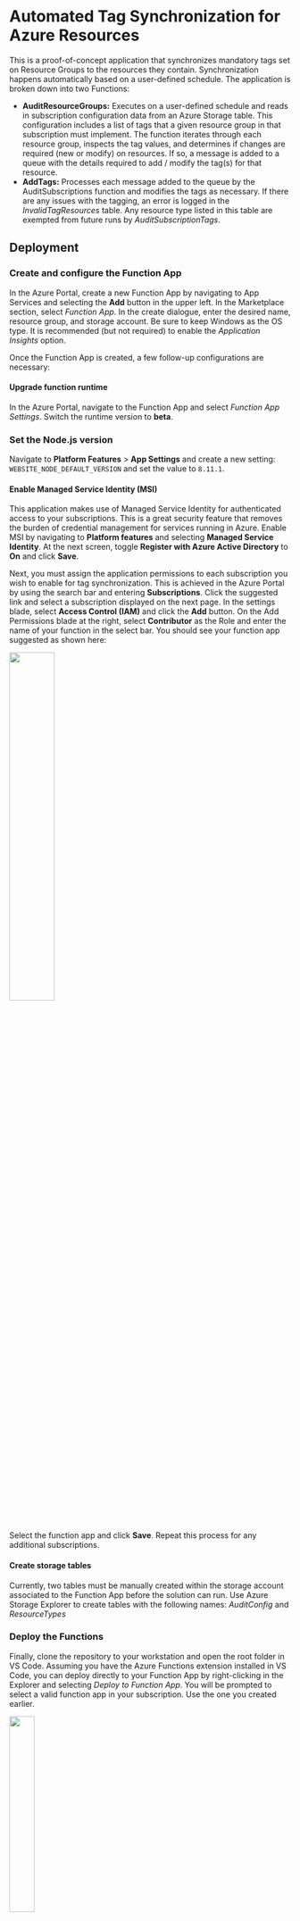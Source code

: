 # Automated Tag Synchronization for Azure Resources

This is a proof-of-concept application that synchronizes mandatory tags set on Resource Groups to the resources they contain. Synchronization happens automatically based on a user-defined schedule. The application is broken down into two Functions:

- **AuditResourceGroups:** Executes on a user-defined schedule and reads in subscription configuration data from an Azure Storage table. This configuration includes a list of tags that a given resource group in that subscription must implement. The function iterates through each resource group, inspects the tag values, and determines if changes are required (new or modify) on resources. If so, a message is added to a queue with the details required to add / modify the tag(s) for that resource.
- **AddTags:** Processes each message added to the queue by the AuditSubscriptions function and modifies the tags as necessary. If there are any issues with the tagging, an error is logged in the *InvalidTagResources* table. Any resource type listed in this table are exempted from future runs by *AuditSubscriptionTags*.

## Deployment


### Create and configure the Function App

In the Azure Portal, create a new Function App by navigating to App Services and selecting the **Add** button in the upper left. In the Marketplace section, select *Function App*. In the create dialogue, enter the desired name, resource group, and storage account. Be sure to keep Windows as the OS type. It is recommended (but not required) to enable the *Application Insights* option.

Once the Function App is created, a few follow-up configurations are necessary:

#### Upgrade function runtime

In the Azure Portal, navigate to the Function App and select *Function App Settings*. Switch the runtime version to **beta**.

### Set the Node.js version

Navigate to **Platform Features** > **App Settings** and create a new setting: ```WEBSITE_NODE_DEFAULT_VERSION``` and set the value to ```8.11.1```.

#### Enable Managed Service Identity (MSI)

This application makes use of Managed Service Identity for authenticated access to your subscriptions. This is a great security feature that removes the burden of credential management for services running in Azure. Enable MSI by navigating to **Platform features** and selecting **Managed Service Identity**. At the next screen, toggle **Register with Azure Active Directory** to **On** and click **Save**.

Next, you must assign the application permissions to each subscription you wish to enable for tag synchronization. This is achieved in the Azure Portal by using the search bar and entering **Subscriptions**. Click the suggested link and select a subscription displayed on the next page. In the settings blade, select **Access Control (IAM)** and click the **Add** button. On the Add Permissions blade at the right, select **Contributor** as the Role and enter the name of your function in the select bar. You should see your function app suggested as shown here:

<img src="images/add-msi.png" width=40%>

Select the function app and click **Save**. Repeat this process for any additional subscriptions.

#### Create storage tables

Currently, two tables must be manually created within the storage account associated to the Function App before the solution can run. Use Azure Storage Explorer to create tables with the following names: *AuditConfig* and *ResourceTypes*

### Deploy the Functions
Finally, clone the repository to your workstation and open the root folder in VS Code. Assuming you have the Azure Functions extension installed in VS Code, you can deploy directly to your Function App by right-clicking in the Explorer and selecting *Deploy to Function App*. You will be prompted to select a valid function app in your subscription. Use the one you created earlier.

<img src="images/deploy-function-js.png" width=30%>

## Configuration and Operation

By default, the ```AuditResourceGroups``` function runs once every 4 hours. The ```AddTags``` function is triggered by messages placed into the ```resources-to-tag``` queue created earler. You can manually initialize the process by clicking the Run button on ```AuditSubscriptionTags``` the portal. It is recommended to do this once after the deployment has been completed so that the columns for the ```AuditConfigTable``` are created.

When in operation, the solution works by interacting with the tables hosted in the Storage Account.

### AuditConfig

For each subscription you wish to audit, you must define a configuration item for it in the AuditConfig table. Configuration currently consists of two columns.

- ```SubscriptionId```: The GUID (ID) that represents the subscription.

- ```RequiredTags```: A comma separated list of tags that must be synchronized from the resource group to the resource item.

Once configuraiton is completed, your table shoud look like the following:

<img src="images/audit-config-table.png" width=75%>

### AuditStats

Information about every subscription audit performed by ```AuditSubscriptionTags``` is recorded in this table.

### ResourceTypes

Azure does not currently have a unified API for resource tagging. There are cases where exceptions will be thrown when attempting to tag certain resource types. These exceptions are handled by the ```AddTags``` function and written to this table.

 <img src="images/invalid-tag-resources.png" width=75%>

 When invoked, ```AuditSubscriptionTags``` reads all items from this table and skips any resource that matches a given type that indicates a tag error has happened. That way, repeated API calls that are known to fail are not made. Developers can use the information to update the code to better handle these specific resources. Administrators can use this table to tag these resources either via a script or manually.

## Local Development / Debugging

### Developer Tools and Functions Runtime

The application is written in Node.js and can be developed and tested using Windows, Mac, or Linux using the Functions 2.0 Core Tools. As such, it is highly recommended the user complete all setup and installation instructions documented here: [Code and test Azure Functions locally](https://docs.microsoft.com/en-us/azure/azure-functions/functions-run-local).
It is assumed you are working with an updated version of [Visual Studio Code](https://code.visualstudio.com/) with the [Azure Functions extension](https://marketplace.visualstudio.com/items?itemName=ms-azuretools.vscode-azurefunctions) installed.

You should also have a recent version of [Azure Storage Explorer](https://azure.microsoft.com/en-us/features/storage-explorer/) installed.

### Node.js Version
The supported version of Node.js is ```8.11.1```. Ensure this version is running on your local developmnent environment by running ```node -v```.

### Service Principal

If you wish to run this function app locally, you must create a [service principal ID](https://docs.microsoft.com/en-us/powershell/azure/create-azure-service-principal-azureps?view=azurermps-6.0.0). Run one of the following commands to create one:

Azure CLI

```
az ad sp create-for-rbac --name ServicePrincipalName
```

PowerShell

```
New-AzureRmADServicePrincipal -DisplayName ServicePrincipalName
```

When the Service Principal is created, document the ID, key, and the AAD tenant ID for use in the next step. Finally ensure the Service Principal has permissions to modify objects in your subscription(s).

### local.settings.json
 In Azure, connection information that enables the Functions runtime to bind to services like Azure Storage (blobs, tables, and queues) is hosted in Application Settings. When the Functions runtime is running locally, this information is provided by a file named **local.settings.json**. This file contains sensitive information and is excluded from the repository, so you must download it from the Azure Portal 

 To do this, navigate to the Function App in the Azure Portal and click the **Download app content** link at the top of the **Overview** page. At the prompt, be sure to select ***Include app settings in the download***.  Oncde the download completes, unzip the contents and copy **local.settings.json** to the root of the **TagSync.Functions** folder.

 Finally, add ```appId```, ```appSecret```, and ```tenantId``` items to the JSON file and set the values to match the Service Principal you created earlier. The end result should look something like this:

<img src="images/local-settings-json.png" width=60%>

Assuming you have the [Functions 2.0 runtime installed and configured from your workstation](https://docs.microsoft.com/en-us/azure/azure-functions/functions-run-local#v2), you should now be able to successfuly run and debug this application locally.

 ## FAQ

 TBD